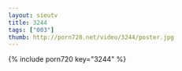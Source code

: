 ```yaml
--- 
layout: sieutv
title: 3244
tags: ["003"]
thumb: http://porn720.net/video/3244/poster.jpg
---
```

{% include porn720 key="3244" %} 
